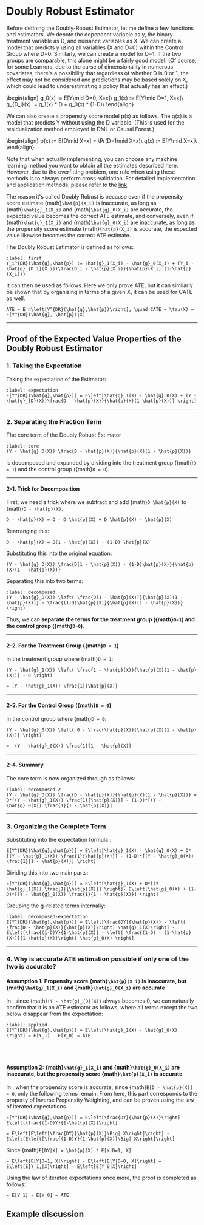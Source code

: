 # Doubly Robust Estimator

Before defining the Doubly-Robust Estimator, let me define a few functions and estimators. We denote the dependent variable as y, the binary treatment variable as D, and nuisance variables as X. We can create a model that predicts y using all variables (X and D=0) within the Control Group where D=0. Similarly, we can create a model for D=1. If the two groups are comparable, this alone might be a fairly good model. (Of course, for some Learners, due to the curse of dimensionality in numerous covariates, there's a possibility that regardless of whether D is 0 or 1, the effect may not be considered and predictions may be based solely on X, which could lead to underestimating a policy that actually has an effect.)

\begin{align}
g_0(x) := E[Y\mid D=0, X=x]\\
g_1(x) := E[Y\mid D=1, X=x]\\
g_{D_i}(x) := g_1(x) * D + g_0(x) * (1-D)\\
\end{align}

We can also create a propensity score model p(x) as follows. The q(x) is a model that predicts Y without using the D variable. (This is used for the residualization method employed in DML or Causal Forest.)

\begin{align}
p(x) := E[D\mid X=x] = \Pr(D=1\mid X=x)\\
q(x) := E[Y\mid X=x]\\
\end{align}

Note that when actually implementing, you can choose any machine learning method you want to obtain all the estimates described here. However, due to the overfitting problem, one rule when using these methods is to always perform cross-validation. For detailed implementation and application methods, please refer to the [link](/CATE-inference).

The reason it's called Doubly Robust is because even if the propensity score estimate {math}`\hat{p}(X_i)` is inaccurate, as long as {math}`\hat{g}_1(X_i)` and {math}`\hat{g}_0(X_i)` are accurate, the expected value becomes the correct ATE estimate, and conversely, even if {math}`\hat{g}_1(X_i)` and {math}`\hat{g}_0(X_i)` are inaccurate, as long as the propensity score estimate {math}`\hat{p}(X_i)` is accurate, the expected value likewise becomes the correct ATE estimate.

The Doubly Robust Estimator is defined as follows:

```{math}
:label: first
Y_i^{DR}(\hat{g},\hat{p}) := \hat{g}_1(X_i) - \hat{g}_0(X_i) + (Y_i - \hat{g}_{D_i}(X_i))\frac{D_i - \hat{p}(X_i)}{\hat{p}(X_i) (1-\hat{p}(X_i))}
```

It can then be used as follows. Here we only prove ATE, but it can similarly be shown that by organizing in terms of a given X, it can be used for CATE as well.

```{math}
ATE = E_n\left[Y^{DR}(\hat{g},\hat{p})\right], \quad CATE = \tau(X) = E[Y^{DR}(\hat{g}, \hat{p})|X]
```

---

## Proof of the Expected Value Properties of the Doubly Robust Estimator

### **1. Taking the Expectation**
Taking the expectation of the Estimator:

```{math}
:label: expectation
E[Y^{DR}(\hat{g},\hat{p})] = E\left[\hat{g}_1(X) - \hat{g}_0(X) + (Y - \hat{g}_{D}(X))\frac{D - \hat{p}(X)}{\hat{p}(X)(1-\hat{p}(X))} \right]
```

---

### **2. Separating the Fraction Term**

The core term of the Doubly Robust Estimator  
```{math}
:label: core
(Y - \hat{g}_D(X)) \frac{D - \hat{p}(X)}{\hat{p}(X)(1 - \hat{p}(X))}
```
is decomposed and expanded by dividing into the treatment group ({math}`D = 1`) and the control group ({math}`D = 0`).

---

#### **2-1. Trick for Decomposition**
First, we need a trick where we subtract and add {math}`D \hat{p}(X)` to {math}` D - \hat{p}(X) `.

```{math}
D - \hat{p}(X) = D - D \hat{p}(X) + D \hat{p}(X) - \hat{p}(X)
```

Rearranging this:

```{math}
D - \hat{p}(X) = D(1 - \hat{p}(X)) - (1-D) \hat{p}(X)
```

Substituting this into the original equation:

```{math}
(Y - \hat{g}_D(X)) \frac{D(1 - \hat{p}(X)) - (1-D)\hat{p}(X)}{\hat{p}(X)(1 - \hat{p}(X))}
```

Separating this into two terms:

```{math}
:label: decomposed
(Y - \hat{g}_D(X)) \left( \frac{D(1 - \hat{p}(X))}{\hat{p}(X)(1 - \hat{p}(X))} - \frac{(1-D)\hat{p}(X)}{\hat{p}(X)(1 - \hat{p}(X))} \right)
```

Thus, we can **separate the terms for the treatment group ({math}`D=1`) and the control group ({math}`D=0`)**.

---

#### **2-2. For the Treatment Group ({math}`D = 1`)**
In the treatment group where {math}`D = 1`:

```{math}
(Y - \hat{g}_1(X)) \left( \frac{1 - \hat{p}(X)}{\hat{p}(X)(1 - \hat{p}(X))} - 0 \right)
```

```{math}
= (Y - \hat{g}_1(X)) \frac{1}{\hat{p}(X)}
```

---

#### **2-3. For the Control Group ({math}`D = 0`)**
In the control group where {math}`D = 0`:

```{math}
(Y - \hat{g}_0(X)) \left( 0 - \frac{\hat{p}(X)}{\hat{p}(X)(1 - \hat{p}(X))} \right)
```

```{math}
= -(Y - \hat{g}_0(X)) \frac{1}{1 - \hat{p}(X)}
```

---

#### **2-4. Summary**
The core term [](#core) is now organized through [](#decomposed) as follows:

```{math}
:label: decomposed-2
(Y - \hat{g}_D(X)) \frac{D - \hat{p}(X)}{\hat{p}(X)(1 - \hat{p}(X))} = D*[(Y - \hat{g}_1(X)) \frac{1}{\hat{p}(X)}] - (1-D)*[(Y - \hat{g}_0(X)) \frac{1}{1 - \hat{p}(X)}]
```

---

### **3. Organizing the Complete Term**
Substituting [](#decomposed-2) into the expectation formula [](#expectation):
```{math}
E[Y^{DR}(\hat{g},\hat{p})] = E\left[\hat{g}_1(X) - \hat{g}_0(X) + D*[(Y - \hat{g}_1(X)) \frac{1}{\hat{p}(X)}] - (1-D)*[(Y - \hat{g}_0(X)) \frac{1}{1 - \hat{p}(X)}] \right]
```

Dividing this into two main parts:
```{math}
E[Y^{DR}(\hat{g},\hat{p})] = E\left[\hat{g}_1(X) + D*[(Y - \hat{g}_1(X)) \frac{1}{\hat{p}(X)}] \right]- E\left[\hat{g}_0(X) + (1-D)*[(Y - \hat{g}_0(X)) \frac{1}{1 - \hat{p}(X)}] \right]
```

Grouping the g-related terms internally:
```{math}
:label: decomposed-expectation
E[Y^{DR}(\hat{g},\hat{p})] = E\left[\frac{DY}{\hat{p}(X)} - \left( \frac{D - \hat{p}(X)}{\hat{p}(X)}\right) \hat{g}_1(X)\right] - E\left[\frac{(1-D)Y}{1-\hat{p}(X)} - \left( \frac{(1-D) - (1-\hat{p}(X))}{1-\hat{p}(X)}\right) \hat{g}_0(X) \right]
```

---

### **4. Why is accurate ATE estimation possible if only one of the two is accurate?**
#### Assumption 1: Propensity score {math}`\hat{p}(X_i)` is inaccurate, but {math}`\hat{g}_1(X_i)` and {math}`\hat{g}_0(X_i)` are accurate
In [](#expectation), since {math}`(Y - \hat{g}_{D}(X))` always becomes 0, we can naturally confirm that it is an ATE estimator as follows, where all terms except the two below disappear from the expectation:
```{math}
:label: applied
E[Y^{DR}(\hat{g},\hat{p})] = E\left[\hat{g}_1(X) - \hat{g}_0(X) \right] = E[Y_1] - E[Y_0] = ATE
```

<br/><br/>
#### Assumption 2: {math}`\hat{g}_1(X_i)` and {math}`\hat{g}_0(X_i)` are inaccurate, but the propensity score {math}`\hat{p}(X_i)` is accurate
In [](#decomposed-expectation), when the propensity score is accurate, since {math}`E[D - \hat{p}(X)] = 0`, only the following terms remain. From here, this part corresponds to the property of Inverse Propensity Weighting, and can be proven using the law of iterated expectations.

```{math}
E[Y^{DR}(\hat{g},\hat{p})] = E\left[\frac{DY}{\hat{p}(X)}\right] - E\left[\frac{(1-D)Y}{1-\hat{p}(X)}\right]
```

```{math}
= E\left[E\left[\frac{DY}{\hat{p}(X)}\Big| X\right]\right] - E\left[E\left[\frac{(1-D)Y}{1-\hat{p}(X)}\Big| X\right]\right]
```

Since {math}`E[DY|X] = \hat{p}(X) * E[Y|D=1, X]`:

```{math}
= E\left[E[Y|D=1, X]\right] - E\left[E[Y|D=0, X]\right] = E\left[E[Y_1,|X]\right] - E\left[E[Y_0|X]\right]
```

Using the law of iterated expectations once more, the proof is completed as follows:
```{math}
= E[Y_1] - E[Y_0] = ATE
```

## Example discussion
<script src="https://utteranc.es/client.js"
        repo="TeachBooks/manual"
        issue-term="pathname"
        theme="github-light"
        crossorigin="anonymous"
        async>
</script>